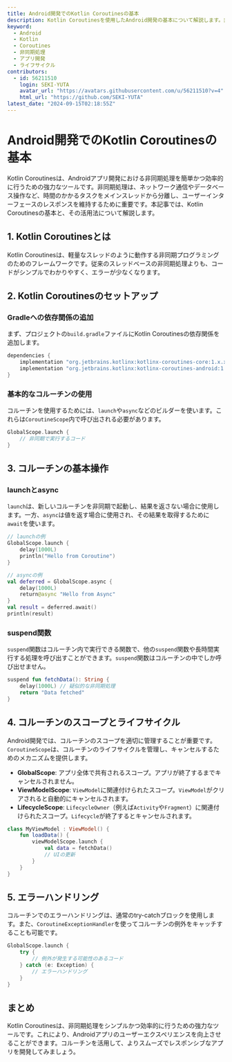 ```yaml
---
title: Android開発でのKotlin Coroutinesの基本
description: Kotlin Coroutinesを使用したAndroid開発の基本について解説します。非同期処理を簡単にするコルーチンの使い方を学びましょう。
keyword:
  - Android
  - Kotlin
  - Coroutines
  - 非同期処理
  - アプリ開発
  - ライフサイクル
contributors:
  - id: 56211510
    login: SEKI-YUTA
    avatar_url: "https://avatars.githubusercontent.com/u/56211510?v=4"
    html_url: "https://github.com/SEKI-YUTA"
latest_date: "2024-09-15T02:18:55Z"
---
```


# Android開発でのKotlin Coroutinesの基本

Kotlin Coroutinesは、Androidアプリ開発における非同期処理を簡単かつ効率的に行うための強力なツールです。非同期処理は、ネットワーク通信やデータベース操作など、時間のかかるタスクをメインスレッドから分離し、ユーザーインターフェースのレスポンスを維持するために重要です。本記事では、Kotlin Coroutinesの基本と、その活用法について解説します。

## 1. Kotlin Coroutinesとは

Kotlin Coroutinesは、軽量なスレッドのように動作する非同期プログラミングのためのフレームワークです。従来のスレッドベースの非同期処理よりも、コードがシンプルでわかりやすく、エラーが少なくなります。

## 2. Kotlin Coroutinesのセットアップ

### Gradleへの依存関係の追加

まず、プロジェクトの`build.gradle`ファイルにKotlin Coroutinesの依存関係を追加します。

```gradle
dependencies {
    implementation "org.jetbrains.kotlinx:kotlinx-coroutines-core:1.x.x"
    implementation "org.jetbrains.kotlinx:kotlinx-coroutines-android:1.x.x"
}
```

### 基本的なコルーチンの使用

コルーチンを使用するためには、`launch`や`async`などのビルダーを使います。これらは`CoroutineScope`内で呼び出される必要があります。

```kotlin
GlobalScope.launch {
    // 非同期で実行するコード
}
```

## 3. コルーチンの基本操作

### launchとasync

`launch`は、新しいコルーチンを非同期で起動し、結果を返さない場合に使用します。一方、`async`は値を返す場合に使用され、その結果を取得するために`await`を使います。

```kotlin
// launchの例
GlobalScope.launch {
    delay(1000L)
    println("Hello from Coroutine")
}

// asyncの例
val deferred = GlobalScope.async {
    delay(1000L)
    return@async "Hello from Async"
}
val result = deferred.await()
println(result)
```

### suspend関数

`suspend`関数はコルーチン内で実行できる関数で、他の`suspend`関数や長時間実行する処理を呼び出すことができます。`suspend`関数はコルーチンの中でしか呼び出せません。

```kotlin
suspend fun fetchData(): String {
    delay(1000L) // 疑似的な非同期処理
    return "Data fetched"
}
```

## 4. コルーチンのスコープとライフサイクル

Android開発では、コルーチンのスコープを適切に管理することが重要です。`CoroutineScope`は、コルーチンのライフサイクルを管理し、キャンセルするためのメカニズムを提供します。

- **GlobalScope**: アプリ全体で共有されるスコープ。アプリが終了するまでキャンセルされません。
- **ViewModelScope**: `ViewModel`に関連付けられたスコープ。`ViewModel`がクリアされると自動的にキャンセルされます。
- **LifecycleScope**: `LifecycleOwner`（例えば`Activity`や`Fragment`）に関連付けられたスコープ。`Lifecycle`が終了するとキャンセルされます。

```kotlin
class MyViewModel : ViewModel() {
    fun loadData() {
        viewModelScope.launch {
            val data = fetchData()
            // UIの更新
        }
    }
}
```

## 5. エラーハンドリング

コルーチンでのエラーハンドリングは、通常のtry-catchブロックを使用します。また、`CoroutineExceptionHandler`を使ってコルーチンの例外をキャッチすることも可能です。

```kotlin
GlobalScope.launch {
    try {
        // 例外が発生する可能性のあるコード
    } catch (e: Exception) {
        // エラーハンドリング
    }
}
```

## まとめ

Kotlin Coroutinesは、非同期処理をシンプルかつ効率的に行うための強力なツールです。これにより、Androidアプリのユーザーエクスペリエンスを向上させることができます。コルーチンを活用して、よりスムーズでレスポンシブなアプリを開発してみましょう。
